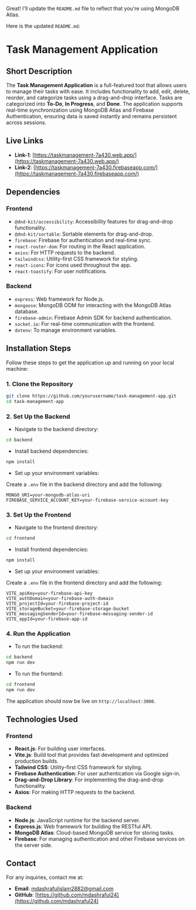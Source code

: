 Great! I'll update the `README.md` file to reflect that you're using MongoDB Atlas.

Here is the updated `README.md`:

# Task Management Application

## Short Description

The **Task Management Application** is a full-featured tool that allows users to manage their tasks with ease. It includes functionality to add, edit, delete, reorder, and categorize tasks using a drag-and-drop interface. Tasks are categorized into **To-Do**, **In Progress**, and **Done**. The application supports real-time synchronization using MongoDB Atlas and Firebase Authentication, ensuring data is saved instantly and remains persistent across sessions.

## Live Links

- **Link-1**: [https://taskmanagement-7a430.web.app/](https://taskmanagement-7a430.web.app/)
- **Link-2**: [https://taskmanagement-7a430.firebaseapp.com/](https://taskmanagement-7a430.firebaseapp.com/)

## Dependencies

### Frontend

- `@dnd-kit/accessibility`: Accessibility features for drag-and-drop functionality.
- `@dnd-kit/sortable`: Sortable elements for drag-and-drop.
- `firebase`: Firebase for authentication and real-time sync.
- `react-router-dom`: For routing in the React application.
- `axios`: For HTTP requests to the backend.
- `tailwindcss`: Utility-first CSS framework for styling.
- `react-icons`: For icons used throughout the app.
- `react-toastify`: For user notifications.

### Backend

- `express`: Web framework for Node.js.
- `mongoose`: MongoDB ODM for interacting with the MongoDB Atlas database.
- `firebase-admin`: Firebase Admin SDK for backend authentication.
- `socket.io`: For real-time communication with the frontend.
- `dotenv`: To manage environment variables.

## Installation Steps

Follow these steps to get the application up and running on your local machine:

### 1. Clone the Repository

```bash
git clone https://github.com/yourusername/task-management-app.git
cd task-management-app
```

### 2. Set Up the Backend

- Navigate to the backend directory:

```bash
cd backend
```

- Install backend dependencies:

```bash
npm install
```

- Set up your environment variables:

Create a `.env` file in the backend directory and add the following:

```env
MONGO_URI=your-mongodb-atlas-uri
FIREBASE_SERVICE_ACCOUNT_KEY=your-firebase-service-account-key
```

### 3. Set Up the Frontend

- Navigate to the frontend directory:

```bash
cd frontend
```

- Install frontend dependencies:

```bash
npm install
```

- Set up your environment variables:

Create a `.env` file in the frontend directory and add the following:

```env
VITE_apiKey=your-firebase-api-key
VITE_authDomain=your-firebase-auth-domain
VITE_projectId=your-firebase-project-id
VITE_storageBucket=your-firebase-storage-bucket
VITE_messagingSenderId=your-firebase-messaging-sender-id
VITE_appId=your-firebase-app-id
```

### 4. Run the Application

- To run the backend:

```bash
cd backend
npm run dev
```

- To run the frontend:

```bash
cd frontend
npm run dev
```

The application should now be live on `http://localhost:3000`.

## Technologies Used

### Frontend

- **React.js**: For building user interfaces.
- **Vite.js**: Build tool that provides fast development and optimized production builds.
- **Tailwind CSS**: Utility-first CSS framework for styling.
- **Firebase Authentication**: For user authentication via Google sign-in.
- **Drag-and-Drop Library**: For implementing the drag-and-drop functionality.
- **Axios**: For making HTTP requests to the backend.

### Backend

- **Node.js**: JavaScript runtime for the backend server.
- **Express.js**: Web framework for building the RESTful API.
- **MongoDB Atlas**: Cloud-based MongoDB service for storing tasks.
- **Firebase**: For managing authentication and other Firebase services on the server side.

## Contact

For any inquiries, contact me at:

- **Email**: mdashrafulislam2882@gmail.com
- **GitHub**: [https://github.com/mdashraful24](https://github.com/mdashraful24)